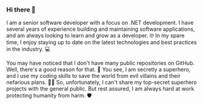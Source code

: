### Hi there 👋

I am a senior software developer with a focus on .NET development. I have several years of experience building and maintaining software applications, and am always looking to learn and grow as a developer. 🤓 In my spare time, I enjoy staying up to date on the latest technologies and best practices in the industry. 💻
 
You may have noticed that I don't have many public repositories on GitHub. Well, there's a good reason for that. 🤔 You see, I am secretly a superhero, and I use my coding skills to save the world from evil villains and their nefarious plans. 🦸‍♂️ So, unfortunately, I can't share my top-secret superhero projects with the general public. But rest assured, I am always hard at work protecting humanity from harm. 🛡️
